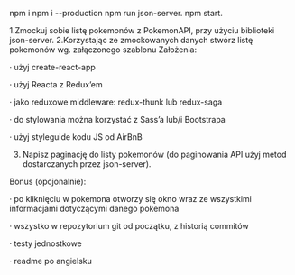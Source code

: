 
npm i 
npm i --production
npm run json-server.
npm start.



1.Zmockuj sobie listę pokemonów z PokemonAPI, przy użyciu biblioteki json-server.
2.Korzystając ze zmockowanych danych stwórz listę pokemonów wg. załączonego szablonu
Założenia:

·         użyj create-react-app

·         użyj Reacta z Redux’em

·         jako reduxowe middleware: redux-thunk lub redux-saga

·         do stylowania można korzystać z Sass’a lub/i Bootstrapa

·         użyj styleguide kodu JS od AirBnB

3. Napisz paginację do listy pokemonów (do paginowania API użyj metod dostarczanych przez json-server).


 

Bonus (opcjonalnie):

·         po kliknięciu w pokemona otworzy się okno wraz ze wszystkimi informacjami dotyczącymi danego pokemona

·         wszystko w repozytorium git od początku, z historią commitów

·         testy jednostkowe

·         readme po angielsku
